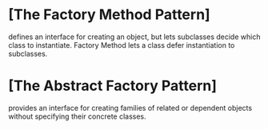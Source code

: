 # [The Factory Method Pattern] 
defines an interface
for creating an object, but lets subclasses decide which
class to instantiate. Factory Method lets a class defer
instantiation to subclasses.

# [The Abstract Factory Pattern] 
provides an interface
for creating families of related or dependent objects
without specifying their concrete classes.